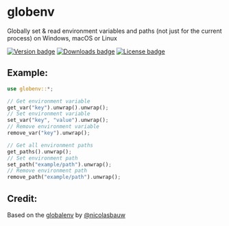 # globenv

Globally set & read environment variables and paths (not just for the current process) on Windows, macOS or Linux

<div>
  <a href="https://crates.io/crates/globenv"><img alt='Version badge' src='https://img.shields.io/crates/v/globenv.svg'></a>
  <a href="https://crates.io/crates/globenv"><img alt='Downloads badge' src='https://img.shields.io/crates/d/globenv.svg'></a>
  <a href="https://crates.io/crates/globenv"><img alt='License badge' src='https://img.shields.io/crates/l/globenv.svg'></a>
</div>

## Example:

```rust
use globenv::*;

// Get environment variable
get_var("key").unwrap().unwrap();
// Set environment variable
set_var("key", "value").unwrap();
// Remove environment variable
remove_var("key").unwrap();

// Get all environment paths
get_paths().unwrap();
// Set environment path
set_path("example/path").unwrap();
// Remove environment path
remove_path("example/path").unwrap();
```

## Credit:

Based on the [globalenv](https://github.com/nicolasbauw/globalenv) by [@nicolasbauw](https://github.com/nicolasbauw)
